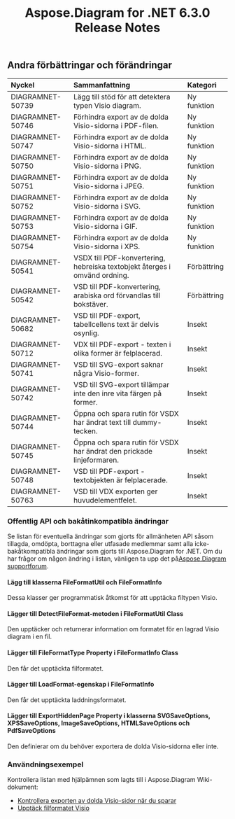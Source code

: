 ﻿---
title: Aspose.Diagram for .NET 6.3.0 Release Notes
type: docs
weight: 90
url: /sv/net/aspose-diagram-for-net-6-3-0-release-notes/
---
## **Andra förbättringar och förändringar**

|**Nyckel** |**Sammanfattning** |**Kategori** |
|:- |:- |:- |
|DIAGRAMNET-50739 | Lägg till stöd för att detektera typen Visio diagram.| Ny funktion|
|DIAGRAMNET-50746 | Förhindra export av de dolda Visio-sidorna i PDF-filen.| Ny funktion|
|DIAGRAMNET-50747 | Förhindra export av de dolda Visio-sidorna i HTML.| Ny funktion|
|DIAGRAMNET-50750 | Förhindra export av de dolda Visio-sidorna i PNG.| Ny funktion|
|DIAGRAMNET-50751 | Förhindra export av de dolda Visio-sidorna i JPEG.| Ny funktion|
|DIAGRAMNET-50752 | Förhindra export av de dolda Visio-sidorna i SVG.| Ny funktion|
|DIAGRAMNET-50753 | Förhindra export av de dolda Visio-sidorna i GIF.| Ny funktion|
|DIAGRAMNET-50754 | Förhindra export av de dolda Visio-sidorna i XPS.| Ny funktion|
|DIAGRAMNET-50541 | VSDX till PDF-konvertering, hebreiska textobjekt återges i omvänd ordning.| Förbättring|
|DIAGRAMNET-50542 | VSD till PDF-konvertering, arabiska ord förvandlas till bokstäver.| Förbättring|
|DIAGRAMNET-50682 | VSD till PDF-export, tabellcellens text är delvis osynlig.| Insekt|
|DIAGRAMNET-50712 | VDX till PDF-export - texten i olika former är felplacerad.| Insekt|
|DIAGRAMNET-50741 | VSD till SVG-export saknar några Visio-former.| Insekt|
|DIAGRAMNET-50742 | VSD till SVG-export tillämpar inte den inre vita färgen på former.| Insekt|
|DIAGRAMNET-50744 |Öppna och spara rutin för VSDX har ändrat text till dummy-tecken.| Insekt|
|DIAGRAMNET-50745 | Öppna och spara rutin för VSDX har ändrat den prickade linjeformaren.| Insekt|
|DIAGRAMNET-50748 | VSD till PDF-export - textobjekten är felplacerade.| Insekt|
|DIAGRAMNET-50763 | VSD till VDX exporten ger huvudelementfelet.| Insekt|
### **Offentlig API och bakåtinkompatibla ändringar**
Se listan för eventuella ändringar som gjorts för allmänheten API såsom tillagda, omdöpta, borttagna eller utfasade medlemmar samt alla icke-bakåtkompatibla ändringar som gjorts till Aspose.Diagram for .NET. Om du har frågor om någon ändring i listan, vänligen ta upp det på[Aspose.Diagram supportforum](https://forum.aspose.com/c/diagram/17).
#### **Lägg till klasserna FileFormatUtil och FileFormatInfo**
Dessa klasser ger programmatisk åtkomst för att upptäcka filtypen Visio.
#### **Lägger till DetectFileFormat-metoden i FileFormatUtil Class**
Den upptäcker och returnerar information om formatet för en lagrad Visio diagram i en fil.
#### **Lägger till FileFormatType Property i FileFormatInfo Class**
Den får det upptäckta filformatet.
#### **Lägger till LoadFormat-egenskap i FileFormatInfo**
Den får det upptäckta laddningsformatet.
#### **Lägger till ExportHiddenPage Property i klasserna SVGSaveOptions, XPSSaveOptions, ImageSaveOptions, HTMLSaveOptions och PdfSaveOptions**
Den definierar om du behöver exportera de dolda Visio-sidorna eller inte.
### **Användningsexempel**
Kontrollera listan med hjälpämnen som lagts till i Aspose.Diagram Wiki-dokument:

- [Kontrollera exporten av dolda Visio-sidor när du sparar](/diagram/sv/net/set-orientation-and-control-the-export-of-hidden-visio-pages-on-saving/#control-the-export-of-hidden-visio-pages-on-saving)
- [Upptäck filformatet Visio](/diagram/sv/net/introduction/#detect-the-format-of-visio-file)
